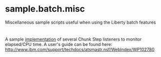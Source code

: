 # sample.batch.misc
Miscellaneous sample scripts useful when using the Liberty batch features
#
#
A sample [implementation](src/main/java/com/ibm/websphere/samples/batch/artifacts/ChunkTimeListener.java) of several Chunk Step listeners to monitor elapsed/CPU time.
A user's guide can be found here:  http://www.ibm.com/support/techdocs/atsmastr.nsf/WebIndex/WP102780
